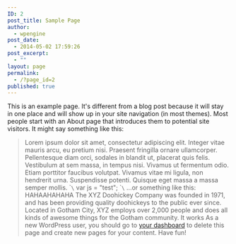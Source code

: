 ```yaml
---
ID: 2
post_title: Sample Page
author:
  - wpengine
post_date:
  - 2014-05-02 17:59:26
post_excerpt:
  - ""
layout: page
permalink:
  - /?page_id=2
published: true
---
```

This is an example page. It's different from a blog post because it will stay in one place and will show up in your site navigation (in most themes). Most people start with an About page that introduces them to potential site visitors. It might say something like this: 
> Lorem ipsum dolor sit amet, consectetur adipiscing elit. Integer vitae mauris arcu, eu pretium nisi. Praesent fringilla ornare ullamcorper. Pellentesque diam orci, sodales in blandit ut, placerat quis felis. Vestibulum at sem massa, in tempus nisi. Vivamus ut fermentum odio. Etiam porttitor faucibus volutpat. Vivamus vitae mi ligula, non hendrerit urna. Suspendisse potenti. Quisque eget massa a massa semper mollis. \``\` var js = "test"; \``\` ...or something like this: HAHAAHAHAHA 
> The XYZ Doohickey Company was founded in 1971, and has been providing quality doohickeys to the public ever since. Located in Gotham City, XYZ employs over 2,000 people and does all kinds of awesome things for the Gotham community. It works As a new WordPress user, you should go to [your dashboard][1] to delete this page and create new pages for your content. Have fun!

 [1]: http://testbox.wpengine.com/wp-admin/
